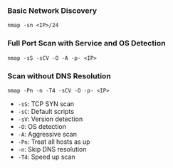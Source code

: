 ### Basic Network Discovery

```
nmap -sn <IP>/24
```
  
### Full Port Scan with Service and OS Detection

```
nmap -sS -sCV -O -A -p- <IP>
```
  
### Scan without DNS Resolution

```
nmap -Pn -n -T4 -sCV -O -p- <IP>
```

- `-sS`: TCP SYN scan
- `-sC`: Default scripts
- `-sV`: Version detection
- `-O`: OS detection
- `-A`: Aggressive scan
- `-Pn`: Treat all hosts as up
- `-n`: Skip DNS resolution
- `-T4`: Speed up scan

